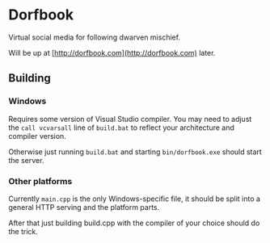 Dorfbook
========

Virtual social media for following dwarven mischief.

Will be up at [http://dorfbook.com](http://dorfbook.com) later.

Building
--------

### Windows

Requires some version of Visual Studio compiler. You may need to adjust the
`call vcvarsall` line of `build.bat` to reflect your architecture and compiler
version.

Otherwise just running `build.bat` and starting `bin/dorfbook.exe` should
start the server.

### Other platforms

Currently `main.cpp` is the only Windows-specific file, it should be split
into a general HTTP serving and the platform parts.

After that just building build.cpp with the compiler of your choice should do
the trick.

